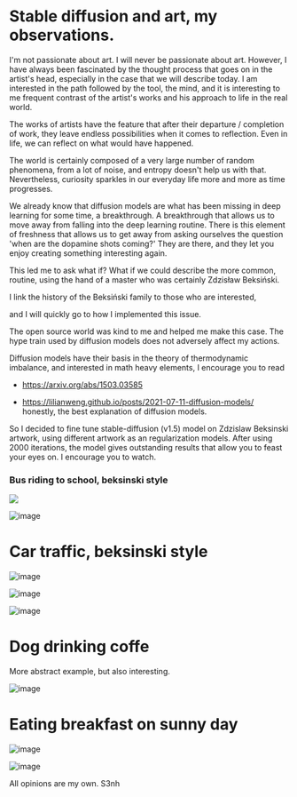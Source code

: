 # Stable diffusion and art, my observations.

I'm not passionate about art. I will never be passionate about art.
However, I have always been fascinated by the thought process that goes on in the artist's head,
especially in the case that we will describe today.
I am interested in the path followed by the tool, the mind, and it is interesting to me
frequent contrast of the artist's works and his approach to life in the real world.

The works of artists have the feature that after their departure / completion of work, they leave
endless possibilities when it comes to reflection.
Even in life, we can reflect on what would have happened.


The world is certainly composed of a very large number of random phenomena,
from a lot of noise, and entropy doesn't help us with that.
Nevertheless, curiosity sparkles in our everyday life more and more as time progresses.


We already know that diffusion models are what has been missing in deep learning for some time, a breakthrough. A breakthrough that allows us to move away from falling into the deep learning routine. There is this element of freshness that allows us to get away from asking ourselves the question 'when are the dopamine shots coming?' They are there, and they let you enjoy creating something interesting again.

This led me to ask what if?
What if we could describe the more common, routine, using
the hand of a master who was certainly Zdzisław Beksiński.

I link the history of the Beksiński family to those who are interested,


and I will quickly go to how I implemented this issue.


The open source world was kind to me and helped me make this case. The hype train used by diffusion models does not adversely affect my actions.

Diffusion models have their basis in the theory of thermodynamic imbalance,
and interested in math heavy elements, I encourage you to read


- https://arxiv.org/abs/1503.03585

- https://lilianweng.github.io/posts/2021-07-11-diffusion-models/ honestly, the best explanation of diffusion models.


So I decided to fine tune stable-diffusion (v1.5) model on Zdzislaw Beksinski artwork,
using different artwork as an regularization models.
After using 2000 iterations, the model gives outstanding results that allow you to feast your eyes on.
I encourage you to watch.



### Bus riding to school, beksinski style 


<img src="{{site.baseurl}}/_assets/bus1.png"/>



![image](/_assets/bus2.png)

# Car traffic, beksinski style


![image](https://github.com/s3nh/s3nh.github.io/blob/master/_assets/_cartraffic.png)


![image](https://github.com/s3nh/s3nh.github.io/blob/master/_assets/car_traffic.png)


![image](https://github.com/s3nh/s3nh.github.io/blob/master/_assets/car_traffic2.png)



# Dog drinking coffe

More abstract example, but also interesting. 


![image](https://github.com/s3nh/s3nh.github.io/blob/master/_assets/dog_drinking_coffee.png)



# Eating breakfast on sunny day


![image](https://github.com/s3nh/s3nh.github.io/blob/master/_assets/ebsd.png)



![image](https://github.com/s3nh/s3nh.github.io/blob/master/_assets/ebsd2.png)





All opinions are my own.
S3nh
